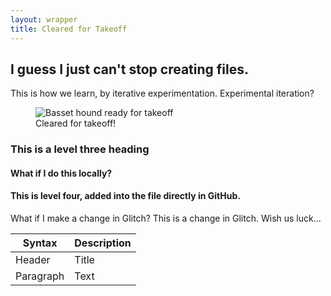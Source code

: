 ```yaml
---
layout: wrapper
title: Cleared for Takeoff
---
```


## I guess I just can't stop creating files.

This is how we learn, by iterative experimentation. Experimental iteration?

<figure>
    <img src="https://cdn.akc.org/content/article-body-image/funny-basset_hound_yawning.jpg"
         alt="Basset hound ready for takeoff">
    <figcaption>Cleared for takeoff!</figcaption>
</figure>

### This is a level three heading

#### What if I do this locally?

#### This is level four, added into the file directly in GitHub.

What if I make a change in Glitch? This is a change in Glitch. Wish us luck...

| Syntax | Description |
| --- | ----------- |
| Header | Title |
| Paragraph | Text |